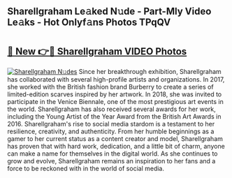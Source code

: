## Sharellgraham Le𝚊ked N𝚞de - Part-Mly Video Le𝚊ks - Hot Onlyf𝚊ns Photos TPqQV

# <h2><a href="http://ab32197.deff.icu/?id=Sharellgraham">🔗 New 👉🔴 Sharellgraham VIDEO Photos</a></h2>

[![Sharellgraham N𝚞des](https://i.imgur.com/rIISA9y.gif)](http://ab32197.deff.icu/?id=Sharellgraham)
Since her breakthrough exhibition, Sharellgraham has collaborated with several high-profile artists and organizations. In 2017, she worked with the British fashion brand Burberry to create a series of limited-edition scarves inspired by her artwork. In 2018, she was invited to participate in the Venice Biennale, one of the most prestigious art events in the world. Sharellgraham has also received several awards for her work, including the Young Artist of the Year Award from the British Art Awards in 2016. Sharellgraham's rise to social media stardom is a testament to her resilience, creativity, and authenticity. From her humble beginnings as a gamer to her current status as a content creator and model, Sharellgraham has proven that with hard work, dedication, and a little bit of charm, anyone can make a name for themselves in the digital world. As she continues to grow and evolve, Sharellgraham remains an inspiration to her fans and a force to be reckoned with in the world of social media.
